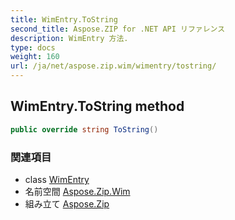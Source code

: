```yaml
---
title: WimEntry.ToString
second_title: Aspose.ZIP for .NET API リファレンス
description: WimEntry 方法. 
type: docs
weight: 160
url: /ja/net/aspose.zip.wim/wimentry/tostring/
---
```

## WimEntry.ToString method

```csharp
public override string ToString()
```

### 関連項目

* class [WimEntry](../)
* 名前空間 [Aspose.Zip.Wim](../../wimentry/)
* 組み立て [Aspose.Zip](../../../)



